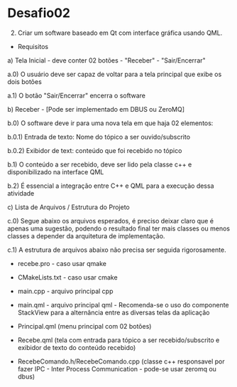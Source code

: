 # Desafio02

2. Criar um software baseado em Qt com interface gráfica usando QML.

- Requisitos

a) Tela Inicial - deve conter 02 botões - "Receber" - "Sair/Encerrar"

a.0) O usuário deve ser capaz de voltar para a tela principal que exibe os dois botões

a.1) O botão "Sair/Encerrar" encerra o software

 
b) Receber - [Pode ser implementado em DBUS ou ZeroMQ]

b.0) O software deve ir para uma nova tela em que haja 02 elementos:

b.0.1) Entrada de texto: Nome do tópico a ser ouvido/subscrito

b.0.2) Exibidor de text: conteúdo que foi recebido no tópico

b.1) O conteúdo a ser recebido, deve ser lido pela classe c++ e disponibilizado na interface QML

b.2) É essencial a integração entre C++ e QML para a execução dessa atividade

 
c) Lista de Arquivos / Estrutura do Projeto

c.0) Segue abaixo os arquivos esperados, é preciso deixar claro que é apenas uma sugestão, podendo o resultado final ter mais classes ou menos classes a depender da arquitetura de implementação.

c.1) A estrutura de arquivos abaixo não precisa ser seguida rigorosamente.

- recebe.pro - caso usar qmake

- CMakeLists.txt - caso usar cmake

- main.cpp - arquivo principal cpp

- main.qml - arquivo principal qml - Recomenda-se o uso do componente StackView para a alternância entre as diversas telas da aplicação

- Principal.qml (menu principal com 02 botões)

- Recebe.qml (tela com entrada para tópico a ser recebido/subscrito e exibidor de texto do conteúdo recebido)

- RecebeComando.h/RecebeComando.cpp (classe c++ responsavel por fazer IPC - Inter Process Communication - pode-se usar zeromq ou dbus)

